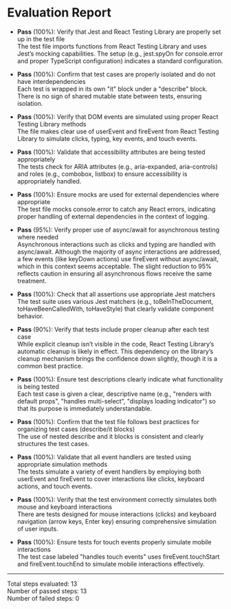 # Evaluation Report

- **Pass** (100%): Verify that Jest and React Testing Library are properly set up in the test file  
  The test file imports functions from React Testing Library and uses Jest’s mocking capabilities. The setup (e.g., jest.spyOn for console.error and proper TypeScript configuration) indicates a standard configuration.

- **Pass** (100%): Confirm that test cases are properly isolated and do not have interdependencies  
  Each test is wrapped in its own "it" block under a "describe" block. There is no sign of shared mutable state between tests, ensuring isolation.

- **Pass** (100%): Verify that DOM events are simulated using proper React Testing Library methods  
  The file makes clear use of userEvent and fireEvent from React Testing Library to simulate clicks, typing, key events, and touch events.

- **Pass** (100%): Validate that accessibility attributes are being tested appropriately  
  The tests check for ARIA attributes (e.g., aria-expanded, aria-controls) and roles (e.g., combobox, listbox) to ensure accessibility is appropriately handled.

- **Pass** (100%): Ensure mocks are used for external dependencies where appropriate  
  The test file mocks console.error to catch any React errors, indicating proper handling of external dependencies in the context of logging.

- **Pass** (95%): Verify proper use of async/await for asynchronous testing where needed  
  Asynchronous interactions such as clicks and typing are handled with async/await. Although the majority of async interactions are addressed, a few events (like keyDown actions) use fireEvent without async/await, which in this context seems acceptable. The slight reduction to 95% reflects caution in ensuring all asynchronous flows receive the same treatment.

- **Pass** (100%): Check that all assertions use appropriate Jest matchers  
  The test suite uses various Jest matchers (e.g., toBeInTheDocument, toHaveBeenCalledWith, toHaveStyle) that clearly validate component behavior.

- **Pass** (90%): Verify that tests include proper cleanup after each test case  
  While explicit cleanup isn’t visible in the code, React Testing Library’s automatic cleanup is likely in effect. This dependency on the library’s cleanup mechanism brings the confidence down slightly, though it is a common best practice.

- **Pass** (100%): Ensure test descriptions clearly indicate what functionality is being tested  
  Each test case is given a clear, descriptive name (e.g., "renders with default props", "handles multi-select", "displays loading indicator") so that its purpose is immediately understandable.

- **Pass** (100%): Confirm that the test file follows best practices for organizing test cases (describe/it blocks)  
  The use of nested describe and it blocks is consistent and clearly structures the test cases.

- **Pass** (100%): Validate that all event handlers are tested using appropriate simulation methods  
  The tests simulate a variety of event handlers by employing both userEvent and fireEvent to cover interactions like clicks, keyboard actions, and touch events.

- **Pass** (100%): Verify that the test environment correctly simulates both mouse and keyboard interactions  
  There are tests designed for mouse interactions (clicks) and keyboard navigation (arrow keys, Enter key) ensuring comprehensive simulation of user inputs.

- **Pass** (100%): Ensure tests for touch events properly simulate mobile interactions  
  The test case labeled "handles touch events" uses fireEvent.touchStart and fireEvent.touchEnd to simulate mobile interactions effectively.

---

Total steps evaluated: 13  
Number of passed steps: 13  
Number of failed steps: 0